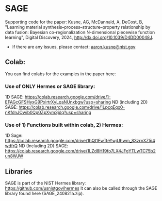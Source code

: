 # SAGE
Supporting code for the paper: Kusne, AG, McDannald, A, DeCost, B, "Learning material synthesis–process–structure–property relationship by data fusion: Bayesian co-regionalization N-dimensional piecewise function learning", Digital Discovery, 2024, http://dx.doi.org/10.1039/D4DD00048J.
* If there are any issues, please contact: aaron.kusne@nist.gov
## Colab:
You can find colabs for the examples in the paper here:
### Use of ONLY Hermes or SAGE library:
1D SAGE: https://colab.research.google.com/drive/1-EFAGcGFSHyxG9PxIrtrXyLqaNUnxbgw?usp=sharing
ND (including 2D) SAGE: https://colab.research.google.com/drive/1LpcqEqx0-nKfdnJOwib0Qp0ZpXym3jdq?usp=sharing
### Use of 1) Functions built within colab, 2) Hermes:
1D Sage: https://colab.research.google.com/drive/1hQt1FwTteYwjUhwm_83zrnXZ5i4wdfrQ
ND (Including 2D) SAGE: https://colab.research.google.com/drive/1LZd8H19fo7LX4JFgYTLwTC75b2un8WJW
## Libraries
SAGE is part of the NIST Hermes library: https://github.com/usnistgov/hermes
It can also be called through the SAGE library found here (SAGE_240821a.zip).
